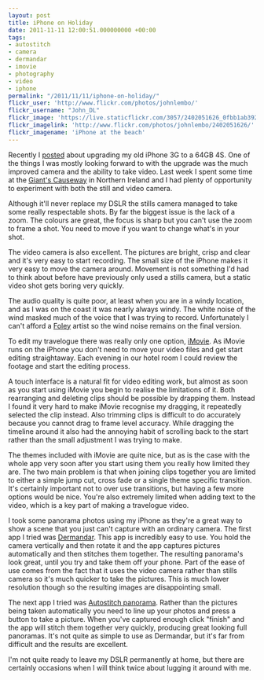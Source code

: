 ```yaml
---
layout: post
title: iPhone on Holiday
date: 2011-11-11 12:00:51.000000000 +00:00
tags:
- autostitch
- camera
- dermandar
- imovie
- photography
- video
- iphone
permalink: "/2011/11/11/iphone-on-holiday/"
flickr_user: 'http://www.flickr.com/photos/johnlembo/'
flickr_username: "John_DL"
flickr_image: 'https://live.staticflickr.com/3057/2402051626_0fbb1ab392_w.jpg'
flickr_imagelink: 'http://www.flickr.com/photos/johnlembo/2402051626/'
flickr_imagename: 'iPhone at the beach'
---
```

Recently I [posted](/2011/10/17/iphone-4s/) about upgrading my old iPhone 3G to a 64GB 4S. One of the things I
was mostly looking forward to with the upgrade was the much improved camera and the ability to take video.
Last week I spent some time at the [Giant's Causeway](http://www.giantscausewayireland.com/) in Northern
Ireland and I had plenty of opportunity to experiment with both the still and video camera.

Although it'll never replace my DSLR the stills camera managed to take some really respectable shots. By far
the biggest issue is the lack of a zoom. The colours are great, the focus is sharp but you can't use the zoom
to frame a shot. You need to move if you want to change what's in your shot.

The video camera is also excellent. The pictures are bright, crisp and clear and it's very easy to start
recording. The small size of the iPhone makes it very easy to move the camera around. Movement is not
something I'd had to think about before have previously only used a stills camera, but a static video shot
gets boring very quickly.
<!--more-->

The audio quality is quite poor, at least when you are in a windy location, and as I was on the coast it was
nearly always windy. The white noise of the wind masked much of the voice that I was trying to record.
Unfortunately I can't afford a [Foley](http://en.wikipedia.org/wiki/Foley_(filmmaking)) artist so
the wind noise remains on the final version.

To edit my travelogue there was really only one option,
[iMovie](http://itunes.apple.com/gb/app/imovie/id377298193?mt=8). As iMovie runs on the iPhone you
don't need to move your video files and get start editing straightaway. Each evening in our hotel room I could
review the footage and start the editing process.

A touch interface is a natural fit for video editing work, but almost as soon as you start using iMovie you
begin to realise the limitations of it. Both rearranging and deleting clips should be possible by drapping
them. Instead I found it very hard to make iMovie recognise my dragging, it repeatedly selected the clip
instead. Also trimming clips is difficult to do accurately because you cannot drag to frame level accuracy.
While dragging the timeline around it also had the annoying habit of scrolling back to the start rather than
the small adjustment I was trying to make.

The themes included with iMovie are quite nice, but as is the case with the whole app very soon after you
start using them you really how limited they are. The two main problem is that when joining clips together you
are limited to either a simple jump cut, cross fade or a single theme specific transition. It's certainly
important not to over use transitions, but having a few more options would be nice. You're also extremely
limited when adding text to the video, which is a key part of making a travelogue video.

I took some panorama photos using my iPhone as they're a great way to show a scene that you just can't capture
with an ordinary camera. The first app I tried was
[Dermandar](http://itunes.apple.com/gb/app/dermandar-panorama/id441183050?mt=8). This app is
incredibly easy to use. You hold the camera vertically and then rotate it and the app captures pictures
automatically and then stitches them together. The resulting panorama's look great, until you try and take
them off your phone. Part of the ease of use comes from the fact that it uses the video camera rather than
stills camera so it's much quicker to take the pictures. This is much lower resolution though so the resulting
images are disappointing small.

The next app I tried was [Autostitch panorama](http://www.cloudburstresearch.com/autostitch/autostitch.html).
Rather than the pictures being taken automatically you need to line up your photos and press a button to take
a picture. When you've captured enough click "finish" and the app will stitch them together very quickly,
producing great looking full panoramas. It's not quite as simple to use as Dermandar, but it's far from
difficult and the results are excellent.

I'm not quite ready to leave my DSLR permanently at home, but there are certainly occasions when I will think
twice about lugging it around with me.
